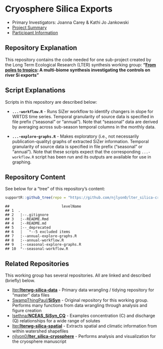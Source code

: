
# Cryosphere Silica Exports

- Primary Investigators: Joanna Carey & Kathi Jo Jankowski
- [Project
  Summary](https://lternet.edu/working-groups/river-si-exports/)
- [Participant Information](https://www.nceas.ucsb.edu/projects/12816)

## Repository Explanation

This repository contains the code needed for one sub-project created by
the Long Term Ecological Research (LTER) synthesis working group:
**“[From poles to
tropics](https://www.nceas.ucsb.edu/workinggroups/lter-si-exports): A
multi-biome synthesis investigating the controls on river Si exports”**

## Script Explanations

Scripts in this repository are described below:

- **`...-workflow.R`** - Runs SiZer workflow to identify changers in
  slope for WRTDS time series. Temporal granularity of source data is
  specified in file prefix (“seasonal” or “annual”). Note that
  “seasonal” data are derived by averaging across sub-season temporal
  columns in the monthly data.

- **`...-explore-graphs.R`** - Makes exploratory (i.e., not necessarily
  publication-quality) graphs of extracted SiZer information. Temporal
  granularity of source data is specified in file prefix (“seasonal” or
  “annual”). Note that these scripts expect that the corresponding
  `...-workflow.R` script has been run and its outputs are available for
  use in graphing.

## Repository Content

See below for a “tree” of this repository’s content:

``` r
supportR::github_tree(repo = "https://github.com/njlyon0/lter_silica-cryosphere", exclude = "_deprecated")
```

    ##                        levelName
    ## 1  .                            
    ## 2   ¦--.gitignore               
    ## 3   ¦--README.Rmd               
    ## 4   ¦--README.md                
    ## 5   ¦--_deprecated              
    ## 6   ¦   °--5 excluded items     
    ## 7   ¦--annual-explore-graphs.R  
    ## 8   ¦--annual-workflow.R        
    ## 9   ¦--seasonal-explore-graphs.R
    ## 10  °--seasonal-workflow.R

## Related Repositories

This working group has several repositories. All are linked and
described (briefly) below.

- [lter/**lterwg-silica-data**](https://github.com/lter/lterwg-silica-data) -
  Primary data wrangling / tidying repository for “master” data files
- [SwampThingPaul/**SiSyn**](https://github.com/SwampThingPaul/SiSyn) -
  Original repository for this working group. Performs many functions
  from data wrangling through analysis and figure creation
- [lsethna/**NCEAS_SiSyn_CQ**](https://github.com/lsethna/NCEAS_SiSyn_CQ) -
  Examples concentration (C) and discharge (Q) relationships for a wide
  range of solutes
- [lter/**lterwg-silica-spatial**](https://github.com/lter/lterwg-silica-spatial) -
  Extracts spatial and climatic information from within watershed
  shapefiles
- [njlyon0/**lter_silica-cryosphere**](https://github.com/njlyon0/lter_silica-cryosphere) -
  Performs analysis and visualization for the cryosphere manuscript
